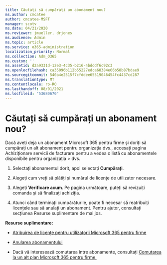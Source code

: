 ```yaml
---
title: Căutați să cumpărați un abonament nou?
ms.author: cmcatee
author: cmcatee-MSFT
manager: scotv
ms.date: 04/21/2020
ms.reviewer: jmueller, drjones
ms.audience: Admin
ms.topic: article
ms.service: o365-administration
localization_priority: Normal
ms.collection: Adm_O365
ms.custom: ''
ms.assetid: d2a9331d-12e3-4c35-b216-4bdddf6c92c3
ms.openlocfilehash: ca35096b112b55227edca68384e66b58b87bdae9
ms.sourcegitcommit: 540a4e2515f7cfddee65519046454fc4437cd287
ms.translationtype: MT
ms.contentlocale: ro-RO
ms.lasthandoff: 08/01/2021
ms.locfileid: "53680670"
---
```

# <a name="looking-to-buy-a-new-subscription"></a>Căutați să cumpărați un abonament nou?

Dacă aveți deja un abonament Microsoft 365 pentru firme și doriți să cumpărați un  alt abonament pentru organizația dvs., accesați pagina Achiziționare servicii de facturare pentru a vedea o listă cu abonamentele disponibile pentru organizația \> [](https://go.microsoft.com/fwlink/p/?linkid=868433) dvs.
 
1. Selectați abonamentul dorit, apoi selectați **Cumpărați**.

2. Alegeți cum vreți să plătiți și numărul de licențe de utilizator necesare.

3. Alegeți **Verificare acum**. Pe pagina următoare, puteți să revizuiți comanda și să finalizați achiziția.

4. Atunci când terminați cumpărăturile, poate fi necesar să reatribuiți licențele sau să anulați un abonament. Pentru ajutor, consultați secțiunea Resurse suplimentare de mai jos.

 **Resurse suplimentare:**
  
- [Atribuirea de licențe pentru utilizatorii Microsoft 365 pentru firme](/microsoft-365/admin/add-users/add-users)
    
- [Anularea abonamentului](/microsoft-365/commerce/subscriptions/cancel-your-subscription)
    
- Dacă vă interesează comutarea între abonamente, consultați [Comutarea la un alt plan Microsoft 365 pentru firme.](/microsoft-365/commerce/subscriptions/switch-to-a-different-plan)